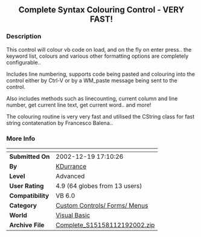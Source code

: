 ﻿<div align="center">

## Complete Syntax Colouring Control \- VERY FAST\!


</div>

### Description

This control will colour vb code on load, and on the fly on enter press.. the keyword list, colours and various other formatting options are completely configurable..

Includes line numbering, supports code being pasted and colouring into the control either by Ctrl-V or by a WM_paste message being sent to the control.

Also includes methods such as linecounting, current column and line number, get current line text, get current word.. and more!

The colouring routine is very very fast and utilised the CString class for fast string contatenation by Francesco Balena..
 
### More Info
 


<span>             |<span>
---                |---
**Submitted On**   |2002-12-19 17:10:26
**By**             |[KDurrance](https://github.com/Planet-Source-Code/PSCIndex/blob/master/ByAuthor/kdurrance.md)
**Level**          |Advanced
**User Rating**    |4.9 (64 globes from 13 users)
**Compatibility**  |VB 6\.0
**Category**       |[Custom Controls/ Forms/  Menus](https://github.com/Planet-Source-Code/PSCIndex/blob/master/ByCategory/custom-controls-forms-menus__1-4.md)
**World**          |[Visual Basic](https://github.com/Planet-Source-Code/PSCIndex/blob/master/ByWorld/visual-basic.md)
**Archive File**   |[Complete\_S15158112192002\.zip](https://github.com/Planet-Source-Code/kdurrance-complete-syntax-colouring-control-very-fast__1-41723/archive/master.zip)








